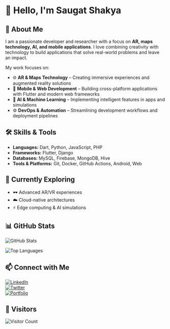 # 👋 Hello, I'm Saugat Shakya

## 🚀 About Me

I am a passionate developer and researcher with a focus on **AR, maps technology, AI, and mobile applications**. I love combining creativity with technology to build applications that solve real-world problems and leave an impact.  

My work focuses on:

- 🌐 **AR & Maps Technology** – Creating immersive experiences and augmented reality solutions  
- 📱 **Mobile & Web Development** – Building cross-platform applications with Flutter and modern web frameworks  
- 🤖 **AI & Machine Learning** – Implementing intelligent features in apps and simulations  
- ⚙️ **DevOps & Automation** – Streamlining development workflows and deployment pipelines  

## 🛠️ Skills & Tools

- **Languages:** Dart, Python, JavaScript, PHP  
- **Frameworks:** Flutter, Django  
- **Databases:** MySQL, Firebase, MongoDB, Hive  
- **Tools & Platforms:** Git, Docker, GitHub Actions, Android, Web  

## 🌱 Currently Exploring

- 🕶 Advanced AR/VR experiences  
- ☁️ Cloud-native architectures  
- ⚡ Edge computing & AI simulations  

## 📊 GitHub Stats

![GitHub Stats](https://github-readme-stats.vercel.app/api?username=saugatshakya&show_icons=true&theme=radical&count_private=true)

![Top Languages](https://github-readme-stats.vercel.app/api/top-langs/?username=saugatshakya&layout=compact&theme=radical)

## 📫 Connect with Me

[![LinkedIn](https://img.shields.io/badge/LinkedIn-0077B5?style=for-the-badge&logo=linkedin&logoColor=white)](https://www.linkedin.com/in/saugat-shakya)  
[![Twitter](https://img.shields.io/badge/Twitter-1DA1F2?style=for-the-badge&logo=twitter&logoColor=white)](https://twitter.com/saugatshakya)  
[![Portfolio](https://img.shields.io/badge/Portfolio-FF6F61?style=for-the-badge&logo=google-chrome&logoColor=white)](https://saugatshakya.dev)  

## 👀 Visitors

![Visitor Count](https://hits.seeyoufarm.com/api/count/incr/badge.svg?url=https%3A%2F%2Fgithub.com%2Fsaugatshakya&count_bg=%2379C83D&title_bg=%23555555&icon=&icon_color=%23E7E7E7&title=Visitors&edge_flat=false)
